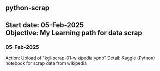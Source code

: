 ## python-scrap
Start date: 05-Feb-2025<br>
Objective: My Learning path for data scrap
---
### 05-Feb-2025
Action: Upload of "kgl-scrap-01-wikipedia.ypnb"
Detail: Kaggle (Python) notebook for scrap data from wikipedia

